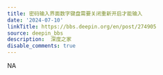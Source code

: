 ```yaml
---
title: 密码输入界面数字键盘需要关闭重新开启才能输入
date: '2024-07-10'
linkTitle: https://bbs.deepin.org/en/post/274905
source: deepin_bbs
description:  深度之家 
disable_comments: true
---
```

NA
